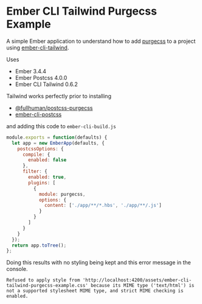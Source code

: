 # Ember CLI Tailwind Purgecss Example

A simple Ember application to understand how to add [purgecss](https://www.purgecss.com/) to a project using [ember-cli-tailwind](https://github.com/embermap/ember-cli-tailwind/).

Uses

- Ember 3.4.4
- Ember Postcss 4.0.0
- Ember CLI Tailwind 0.6.2

Tailwind works perfectly prior to installing

- [@fullhuman/postcss-purgecss](https://github.com/FullHuman/postcss-purgecss)
- [ember-cli-postcss](https://github.com/jeffjewiss/ember-cli-postcss)

and adding this code to `ember-cli-build.js`

```js
module.exports = function(defaults) {
  let app = new EmberApp(defaults, {
    postcssOptions: {
      compile: {
        enabled: false
      },
      filter: {
        enabled: true,
        plugins: [
          {
            module: purgecss,
            options: {
              content: ['./app/**/*.hbs', './app/**/.js']
            }
          }
        ]
      }
    }
  });
  return app.toTree();
};
```

Doing this results with no styling being kept and this error message in the console.

```
Refused to apply style from 'http://localhost:4200/assets/ember-cli-tailwind-purgecss-example.css' because its MIME type ('text/html') is not a supported stylesheet MIME type, and strict MIME checking is enabled.
```
